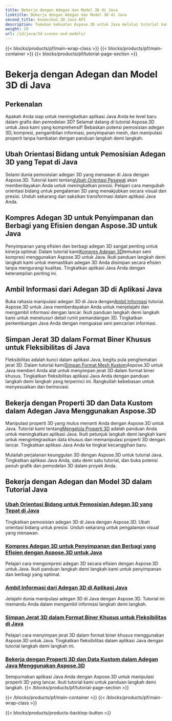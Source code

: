 ```yaml
---
title: Bekerja dengan Adegan dan Model 3D di Java
linktitle: Bekerja dengan Adegan dan Model 3D di Java
second_title: Asumsikan.3D Java API
description: Temukan kekuatan Aspose.3D untuk Java melalui tutorial kami. Tingkatkan presisi, efisiensi penyimpanan, dan manipulasi adegan 3D di aplikasi Java Anda.
weight: 29
url: /id/java/3d-scenes-and-models/
---
```


{{< blocks/products/pf/main-wrap-class >}}
{{< blocks/products/pf/main-container >}}
{{< blocks/products/pf/tutorial-page-section >}}

# Bekerja dengan Adegan dan Model 3D di Java

## Perkenalan

Apakah Anda siap untuk meningkatkan aplikasi Java Anda ke level baru dalam grafis dan pemodelan 3D? Selamat datang di tutorial Aspose.3D untuk Java kami yang komprehensif! Bebaskan potensi pemosisian adegan 3D, kompresi, pengambilan informasi, penyimpanan mesh, dan manipulasi properti tanpa hambatan dengan panduan langkah demi langkah.

## Ubah Orientasi Bidang untuk Pemosisian Adegan 3D yang Tepat di Java

 Selami dunia pemosisian adegan 3D yang menawan di Java dengan Aspose.3D. Tutorial kami tentang[Ubah Orientasi Pesawat](./change-plane-orientation/) akan memberdayakan Anda untuk meningkatkan presisi. Pelajari cara mengubah orientasi bidang untuk pengalaman 3D yang menakjubkan secara visual dan presisi. Unduh sekarang dan saksikan transformasi dalam aplikasi Java Anda.

## Kompres Adegan 3D untuk Penyimpanan dan Berbagi yang Efisien dengan Aspose.3D untuk Java

 Penyimpanan yang efisien dan berbagi adegan 3D sangat penting untuk kinerja optimal. Dalam tutorial kami[Kompres Adegan 3D](./compress-3d-scenes/)temukan seni kompresi menggunakan Aspose.3D untuk Java. Ikuti panduan langkah demi langkah kami untuk memastikan adegan 3D Anda disimpan secara efisien tanpa mengurangi kualitas. Tingkatkan aplikasi Java Anda dengan keterampilan penting ini.

## Ambil Informasi dari Adegan 3D di Aplikasi Java

 Buka rahasia manipulasi adegan 3D di Java dengan[Ambil Informasi](./get-scene-information/) tutorial. Aspose.3D untuk Java memberdayakan Anda untuk menjelajahi dan mengambil informasi dengan lancar. Ikuti panduan langkah demi langkah kami untuk menelusuri detail rumit pemandangan 3D. Tingkatkan perkembangan Java Anda dengan menguasai seni pencarian informasi.

## Simpan Jerat 3D dalam Format Biner Khusus untuk Fleksibilitas di Java

 Fleksibilitas adalah kunci dalam aplikasi Java, begitu pula penghematan jerat 3D. Dalam tutorial kami[Simpan Format Mesh Kustom](./save-custom-mesh-formats/)Aspose.3D untuk Java memberi Anda alat untuk menyimpan jerat 3D dalam format biner khusus. Tingkatkan fleksibilitas aplikasi Java Anda dengan panduan langkah demi langkah yang terperinci ini. Rangkullah kebebasan untuk menyesuaikan dan berinovasi.

## Bekerja dengan Properti 3D dan Data Kustom dalam Adegan Java Menggunakan Aspose.3D

 Manipulasi properti 3D yang mulus menanti Anda dengan Aspose.3D untuk Java. Tutorial kami tentang[Mengelola Properti 3D](./managing-3d-properties-scenes/) adalah panduan Anda untuk meningkatkan aplikasi Java. Ikuti petunjuk langkah demi langkah kami untuk mengintegrasikan data khusus dan memanipulasi properti 3D dengan lancar. Tingkatkan aplikasi Java Anda ke tingkat kecanggihan baru.

Mulailah perjalanan keunggulan 3D dengan Aspose.3D untuk tutorial Java. Tingkatkan aplikasi Java Anda, satu demi satu tutorial, dan buka potensi penuh grafik dan pemodelan 3D dalam proyek Anda.
## Bekerja dengan Adegan dan Model 3D dalam Tutorial Java
### [Ubah Orientasi Bidang untuk Pemosisian Adegan 3D yang Tepat di Java](./change-plane-orientation/)
Tingkatkan pemosisian adegan 3D di Java dengan Aspose.3D. Ubah orientasi bidang untuk presisi. Unduh sekarang untuk pengalaman visual yang menawan.
### [Kompres Adegan 3D untuk Penyimpanan dan Berbagi yang Efisien dengan Aspose.3D untuk Java](./compress-3d-scenes/)
Pelajari cara mengompresi adegan 3D secara efisien dengan Aspose.3D untuk Java. Ikuti panduan langkah demi langkah kami untuk penyimpanan dan berbagi yang optimal.
### [Ambil Informasi dari Adegan 3D di Aplikasi Java](./get-scene-information/)
Jelajahi dunia manipulasi adegan 3D di Java dengan Aspose.3D. Tutorial ini memandu Anda dalam mengambil informasi langkah demi langkah.
### [Simpan Jerat 3D dalam Format Biner Khusus untuk Fleksibilitas di Java](./save-custom-mesh-formats/)
Pelajari cara menyimpan jerat 3D dalam format biner khusus menggunakan Aspose.3D untuk Java. Tingkatkan fleksibilitas dalam aplikasi Java dengan tutorial langkah demi langkah ini.
### [Bekerja dengan Properti 3D dan Data Kustom dalam Adegan Java Menggunakan Aspose.3D](./managing-3d-properties-scenes/)
Sempurnakan aplikasi Java Anda dengan Aspose.3D untuk manipulasi properti 3D yang lancar. Ikuti tutorial kami untuk panduan langkah demi langkah.
{{< /blocks/products/pf/tutorial-page-section >}}

{{< /blocks/products/pf/main-container >}}
{{< /blocks/products/pf/main-wrap-class >}}

{{< blocks/products/products-backtop-button >}}
